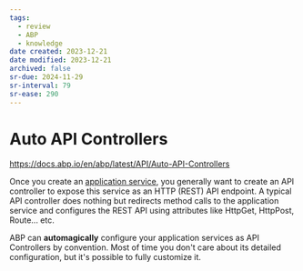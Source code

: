 ```yaml
---
tags:
  - review
  - ABP
  - knowledge
date created: 2023-12-21
date modified: 2023-12-21
archived: false
sr-due: 2024-11-29
sr-interval: 79
sr-ease: 290
---
```


# Auto API Controllers 

https://docs.abp.io/en/abp/latest/API/Auto-API-Controllers

Once you create an [application service](https://abp.io/docs/latest/framework/architecture/domain-driven-design/application-services), you generally want to create an API controller to expose this service as an HTTP (REST) API endpoint. A typical API controller does nothing but redirects method calls to the application service and configures the REST API using attributes like HttpGet, HttpPost, Route... etc.

ABP can **automagically** configure your application services as API Controllers by convention. Most of time you don't care about its detailed configuration, but it's possible to fully customize it.